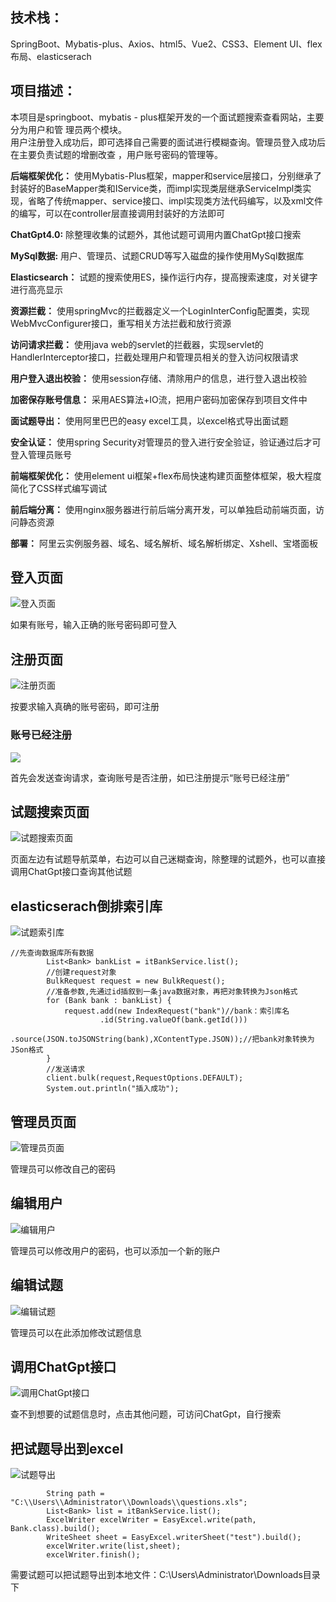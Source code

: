## 技术栈：
SpringBoot、Mybatis-plus、Axios、html5、Vue2、CSS3、Element UI、flex布局、elasticserach<br/>
## 项目描述： 
本项目是springboot、mybatis - plus框架开发的一个面试题搜索查看网站，主要分为用户和管  理员两个模块。<br/>
用户注册登入成功后，即可选择自己需要的面试进行模糊查询。管理员登入成功后在主要负责试题的增删改查 ，用户账号密码的管理等。<br/>

**后端框架优化：**
使用Mybatis-Plus框架，mapper和service层接口，分别继承了封装好的BaseMapper类和IService类，而impl实现类层继承ServiceImpl类实现，省略了传统mapper、service接口、impl实现类方法代码编写，以及xml文件的编写，可以在controller层直接调用封装好的方法即可<br/>

**ChatGpt4.0:** 
除整理收集的试题外，其他试题可调用内置ChatGpt接口搜索<br/>

**MySql数据:**
用户、管理员、试题CRUD等写入磁盘的操作使用MySql数据库<br/>

**Elasticsearch：**
试题的搜索使用ES，操作运行内存，提高搜索速度，对关键字进行高亮显示

**资源拦截：** 
使用springMvc的拦截器定义一个LoginInterConfig配置类，实现WebMvcConfigurer接口，重写相关方法拦截和放行资源<br/>

**访问请求拦截：** 
使用java web的servlet的拦截器，实现servlet的HandlerInterceptor接口，拦截处理用户和管理员相关的登入访问权限请求<br/>

**用户登入退出校验：**
使用session存储、清除用户的信息，进行登入退出校验<br/>

**加密保存账号信息：** 
采用AES算法+IO流，把用户密码加密保存到项目文件中<br/>

**面试题导出：** 
使用阿里巴巴的easy excel工具，以excel格式导出面试题<br/>

**安全认证：**
使用spring Security对管理员的登入进行安全验证，验证通过后才可登入管理员账号<br/>

**前端框架优化：**
使用element ui框架+flex布局快速构建页面整体框架，极大程度简化了CSS样式编写调试<br/>

**前后端分离：**
使用nginx服务器进行前后端分离开发，可以单独启动前端页面，访问静态资源<br/>

**部署：**
阿里云实例服务器、域名、域名解析、域名解析绑定、Xshell、宝塔面板<br/>

## 登入页面
![登入页面](https://github.com/YyangZhiHeng/itembankshop/blob/main/picture/login.png)
<p>如果有账号，输入正确的账号密码即可登入</p>

## 注册页面
![注册页面](https://github.com/YyangZhiHeng/itembankshop/blob/main/picture/register.png)
<p>按要求输入真确的账号密码，即可注册</p>

### 账号已经注册
![](https://github.com/YyangZhiHeng/itembankshop/blob/main/picture/Reregister.png)
<p>首先会发送查询请求，查询账号是否注册，如已注册提示“账号已经注册”</p>

## 试题搜索页面
![试题搜索页面](https://github.com/YyangZhiHeng/itembankshop/blob/main/picture/main.png)
<p>页面左边有试题导航菜单，右边可以自己迷糊查询，除整理的试题外，也可以直接调用ChatGpt接口查询其他试题</p>

## elasticserach倒排索引库
![试题索引库](https://github.com/YyangZhiHeng/itembankshop/blob/main/picture/es.png)
~~~
//先查询数据库所有数据
        List<Bank> bankList = itBankService.list();
        //创建request对象
        BulkRequest request = new BulkRequest();
        //准备参数,先通过id插叙到一条java数据对象，再把对象转换为Json格式
        for (Bank bank : bankList) {
            request.add(new IndexRequest("bank")//bank：索引库名
                    .id(String.valueOf(bank.getId()))
                    .source(JSON.toJSONString(bank),XContentType.JSON));//把bank对象转换为JSon格式
        }
        //发送请求
        client.bulk(request,RequestOptions.DEFAULT);
        System.out.println("插入成功");
~~~

## 管理员页面

![管理员页面](https://github.com/YyangZhiHeng/itembankshop/blob/main/picture/admin.png)
<p>管理员可以修改自己的密码</p>

## 编辑用户

![编辑用户](https://github.com/YyangZhiHeng/itembankshop/blob/main/picture/edituser.png)
<p>管理员可以修改用户的密码，也可以添加一个新的账户</p>

## 编辑试题

![编辑试题](https://github.com/YyangZhiHeng/itembankshop/blob/main/picture/edititem.png)
<p>管理员可以在此添加修改试题信息</p>

## 调用ChatGpt接口

![调用ChatGpt接口](https://github.com/YyangZhiHeng/itembankshop/blob/main/picture/ChatGPT.png)
<p>查不到想要的试题信息时，点击其他问题，可访问ChatGpt，自行搜索</p>

## 把试题导出到excel
![试题导出](https://github.com/YyangZhiHeng/itembankshop/blob/main/picture/question.png)
~~~
        String path = "C:\\Users\\Administrator\\Downloads\\questions.xls";
        List<Bank> list = itBankService.list();
        ExcelWriter excelWriter = EasyExcel.write(path, Bank.class).build();
        WriteSheet sheet = EasyExcel.writerSheet("test").build();
        excelWriter.write(list,sheet);
        excelWriter.finish();
~~~
<p>需要试题可以把试题导出到本地文件：C:\Users\Administrator\Downloads目录下</p>
